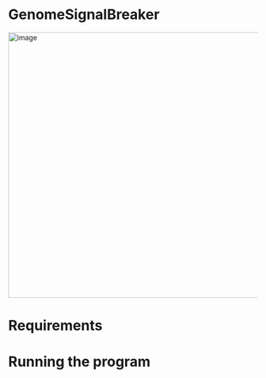 # GenomeSignalBreaker   
<img width="536" alt="image" src="https://github.com/EduardoGonzalez-Orozco/GenomeSignalBreaker/assets/17836953/8a3fc719-edd4-4dad-8d03-995d71760536">

# Requirements
# Running the program

